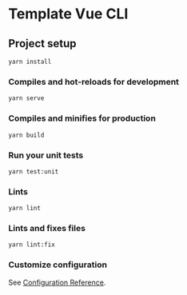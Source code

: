 # Template Vue CLI

## Project setup
```
yarn install
```

### Compiles and hot-reloads for development
```
yarn serve
```

### Compiles and minifies for production
```
yarn build
```

### Run your unit tests
```
yarn test:unit
```

### Lints
```
yarn lint
```

### Lints and fixes files
```
yarn lint:fix
```

### Customize configuration
See [Configuration Reference](https://cli.vuejs.org/config/).
